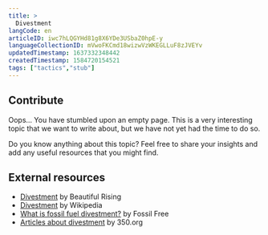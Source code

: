 ```yaml
---
title: >
  Divestment
langCode: en
articleID: iwc7hLQGYHd81g8X6YDe3USbaZ0hpE-y
languageCollectionID: mVwoFKCmd18wizwVzWKEGLLuF8zJVEYv
updatedTimestamp: 1637332348442
createdTimestamp: 1584720154521
tags: ["tactics","stub"]
---
```


## **Contribute**

Oops… You have stumbled upon an empty page. This is a very interesting topic that we want to write about, but we have not yet had the time to do so.

Do you know anything about this topic? Feel free to share your insights and add any useful resources that you might find.

## External resources

-   [Divestment](https://beautifulrising.org/tool/divestment) by Beautiful Rising
-   [Divestment](https://en.wikipedia.org/wiki/Divestment) by Wikipedia
-   [What is fossil fuel divestment?](https://en.wikipedia.org/wiki/Divestment) by Fossil Free
-   [Articles about divestment](https://350.org/category/topic/divestment/) by 350.org